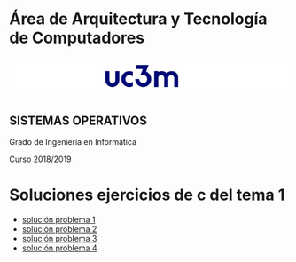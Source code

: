 
# Área de Arquitectura y Tecnología de Computadores

![](images/uc3m.png)

## SISTEMAS OPERATIVOS

Grado de Ingeniería en Informática

Curso 2018/2019

<!-- MarkdownTOC  depth=4 -->


# Soluciones ejercicios de c del tema 1 

* [solución problema 1](https://github.com/SSOO-uc3m/Tema1LlamadasSistema/blob/master/soluciones/solucion1.md)
* [solución problema 2](https://github.com/SSOO-uc3m/Tema1LlamadasSistema/blob/master/soluciones/solucion2.md)
* [solución problema 3](shttps://github.com/SSOO-uc3m/Tema1LlamadasSistema/blob/master/soluciones/solucion3.md)
* [solución problema 4](https://github.com/SSOO-uc3m/Tema1LlamadasSistema/blob/master/soluciones/solucion4.md)






